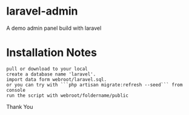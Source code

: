 # laravel-admin
A demo admin panel build with laravel 

# Installation Notes
	pull or download to your local 
	create a database name 'laravel'.
	import data form webroot/laravel.sql.
	or you can try with ```php artisan migrate:refresh --seed``` from console
	run the script with webroot/foldername/public 
Thank You  